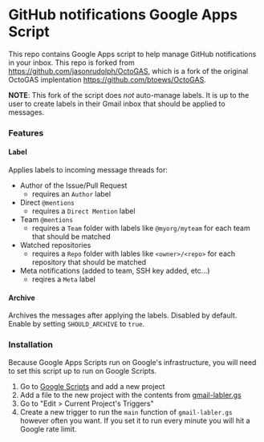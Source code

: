 # GitHub notifications Google Apps Script

This repo contains Google Apps script to help manage GitHub notifications in your inbox.  This repo is forked from https://github.com/jasonrudolph/OctoGAS, which is a fork of the original OctoGAS implentation https://github.com/btoews/OctoGAS.

**NOTE**: This fork of the script does *not* auto-manage labels.  It is up to the user to create labels in their Gmail inbox that should be applied to messages.

### Features

#### Label

Applies labels to incoming message threads for:

- Author of the Issue/Pull Request
  - requires an `Author` label
- Direct `@mentions`
  - requires a `Direct Mention` label
- Team `@mentions`
  - requires a `Team` folder with labels like `@myorg/myteam` for each team that should be matched
- Watched repositories
  - requires a `Repo` folder with lables like `<owner>/<repo>` for each repository that should be matched
- Meta notifications (added to team, SSH key added, etc...)
  - reqires a `Meta` label

#### Archive

Archives the messages after applying the labels. Disabled by default. Enable by setting `SHOULD_ARCHIVE` to `true`.

### Installation

Because Google Apps Scripts run on Google's infrastructure, you will need to set this script up to run on Google Scripts.

1. Go to [Google Scripts](https://script.google.com/home) and add a new project
1. Add a file to the new project with the contents from [gmail-labler.gs](./gmail-labler.gs)
1. Go to "Edit > Current Project's Triggers"
1. Create a new trigger to run the `main` function of `gmail-labler.gs` however often you want. If you set it to run every minute you will hit a Google rate limit.
